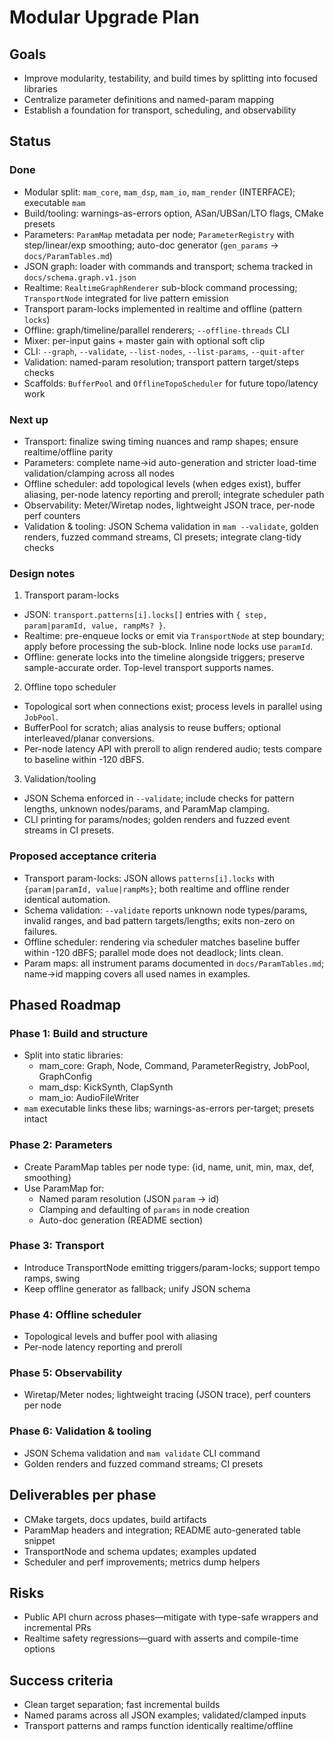 # Modular Upgrade Plan

## Goals
- Improve modularity, testability, and build times by splitting into focused libraries
- Centralize parameter definitions and named-param mapping
- Establish a foundation for transport, scheduling, and observability

## Status

### Done
- Modular split: `mam_core`, `mam_dsp`, `mam_io`, `mam_render` (INTERFACE); executable `mam`
- Build/tooling: warnings-as-errors option, ASan/UBSan/LTO flags, CMake presets
- Parameters: `ParamMap` metadata per node; `ParameterRegistry` with step/linear/exp smoothing; auto-doc generator (`gen_params` → `docs/ParamTables.md`)
- JSON graph: loader with commands and transport; schema tracked in `docs/schema.graph.v1.json`
- Realtime: `RealtimeGraphRenderer` sub-block command processing; `TransportNode` integrated for live pattern emission
- Transport param-locks implemented in realtime and offline (pattern `locks`)
- Offline: graph/timeline/parallel renderers; `--offline-threads` CLI
- Mixer: per-input gains + master gain with optional soft clip
- CLI: `--graph`, `--validate`, `--list-nodes`, `--list-params`, `--quit-after`
- Validation: named-param resolution; transport pattern target/steps checks
- Scaffolds: `BufferPool` and `OfflineTopoScheduler` for future topo/latency work

### Next up
- Transport: finalize swing timing nuances and ramp shapes; ensure realtime/offline parity
- Parameters: complete name→id auto-generation and stricter load-time validation/clamping across all nodes
- Offline scheduler: add topological levels (when edges exist), buffer aliasing, per-node latency reporting and preroll; integrate scheduler path
- Observability: Meter/Wiretap nodes, lightweight JSON trace, per-node perf counters
- Validation & tooling: JSON Schema validation in `mam --validate`, golden renders, fuzzed command streams, CI presets; integrate clang-tidy checks

### Design notes

1) Transport param-locks
- JSON: `transport.patterns[i].locks[]` entries with `{ step, param|paramId, value, rampMs? }`.
- Realtime: pre-enqueue locks or emit via `TransportNode` at step boundary; apply before processing the sub-block. Inline node locks use `paramId`.
- Offline: generate locks into the timeline alongside triggers; preserve sample-accurate order. Top-level transport supports names.

2) Offline topo scheduler
- Topological sort when connections exist; process levels in parallel using `JobPool`.
- BufferPool for scratch; alias analysis to reuse buffers; optional interleaved/planar conversions.
- Per-node latency API with preroll to align rendered audio; tests compare to baseline within -120 dBFS.

3) Validation/tooling
- JSON Schema enforced in `--validate`; include checks for pattern lengths, unknown nodes/params, and ParamMap clamping.
- CLI printing for params/nodes; golden renders and fuzzed event streams in CI presets.

### Proposed acceptance criteria
- Transport param-locks: JSON allows `patterns[i].locks` with `{param|paramId, value|rampMs}`; both realtime and offline render identical automation.
- Schema validation: `--validate` reports unknown node types/params, invalid ranges, and bad pattern targets/lengths; exits non-zero on failures.
- Offline scheduler: rendering via scheduler matches baseline buffer within -120 dBFS; parallel mode does not deadlock; lints clean.
- Param maps: all instrument params documented in `docs/ParamTables.md`; name→id mapping covers all used names in examples.

## Phased Roadmap

### Phase 1: Build and structure
- Split into static libraries:
  - mam_core: Graph, Node, Command, ParameterRegistry, JobPool, GraphConfig
  - mam_dsp: KickSynth, ClapSynth
  - mam_io: AudioFileWriter
- `mam` executable links these libs; warnings-as-errors per-target; presets intact

### Phase 2: Parameters
- Create ParamMap tables per node type: {id, name, unit, min, max, def, smoothing}
- Use ParamMap for:
  - Named param resolution (JSON `param` → id)
  - Clamping and defaulting of `params` in node creation
  - Auto-doc generation (README section)

### Phase 3: Transport
- Introduce TransportNode emitting triggers/param-locks; support tempo ramps, swing
- Keep offline generator as fallback; unify JSON schema

### Phase 4: Offline scheduler
- Topological levels and buffer pool with aliasing
- Per-node latency reporting and preroll

### Phase 5: Observability
- Wiretap/Meter nodes; lightweight tracing (JSON trace), perf counters per node

### Phase 6: Validation & tooling
- JSON Schema validation and `mam validate` CLI command
- Golden renders and fuzzed command streams; CI presets

## Deliverables per phase
- CMake targets, docs updates, build artifacts
- ParamMap headers and integration; README auto-generated table snippet
- TransportNode and schema updates; examples updated
- Scheduler and perf improvements; metrics dump helpers

## Risks
- Public API churn across phases—mitigate with type-safe wrappers and incremental PRs
- Realtime safety regressions—guard with asserts and compile-time options

## Success criteria
- Clean target separation; fast incremental builds
- Named params across all JSON examples; validated/clamped inputs
- Transport patterns and ramps function identically realtime/offline
